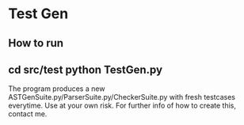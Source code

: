 # Test Gen

How to run
---
cd src/test
python TestGen.py
---
The program produces a new ASTGenSuite.py/ParserSuite.py/CheckerSuite.py with
fresh testcases everytime. Use at your own risk. For further info of how to create this, contact me.

